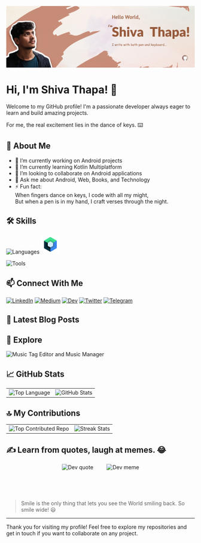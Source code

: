 ![Profile Banner](.github/assets/images/profileBanner.png)

# Hi, I'm Shiva Thapa! 👋

Welcome to my GitHub profile! I'm a passionate developer always eager to learn and build amazing projects.

For me, the real excitement lies in the dance of keys. ⌨️


## 🚀 About Me

- 🔭 I’m currently working on Android projects
- 🌱 I’m currently learning Kotlin Multiplatform
- 👯 I’m looking to collaborate on Android applications
- 💬 Ask me about Android, Web, Books, and Technology
- ⚡ Fun fact: <br> When fingers dance on keys, I code with all my might, <br> But when a pen is in my hand, I craft verses through the night.


## 🛠️ Skills

![Languages](https://skillicons.dev/icons?i=kotlin,py,html,css,php,js,java,c,mysql)
<img src=".github/assets/icons/jetpackCompose.svg" alt="jetpack compose" height="50">

![Tools](https://skillicons.dev/icons?i=androidstudio,git,github,vscode,pycharm,figma,bash)


## 📫 Connect With Me

<!--
[![GitHub followers](https://img.shields.io/github/followers/shivathapaa?style=social)](https://github.com/shivathapaa)
[![YouTube](https://img.shields.io/badge/YouTube-FF0000?style=social&logo=youtube)](https://www.youtube.com/comingsoon)
-->
[![LinkedIn](https://img.shields.io/badge/LinkedIn-0077B5?style=social&logo=linkedin)](https://www.linkedin.com/in/shivathapaa)
[![Medium](https://img.shields.io/badge/Medium-12100E?style=social&logo=medium)](https://medium.com/@shivathapaa)
[![Dev](https://img.shields.io/badge/Dev-0A0A0A?style=social&logo=dev.to)](https://dev.to/shivathapaa)
[![Twitter](https://img.shields.io/badge/X-000000?style=social&logo=x)](https://x.com/)
[![Telegram](https://img.shields.io/badge/Telegram-12100E?style=social&logo=telegram)](https://t.me/shivathapaa)


## 📝 Latest Blog Posts

<!-- BLOG-POST-LIST:START -->


<!-- BLOG-POST-LIST:END -->


## 🌟 Explore

<img src="https://github-readme-stats.vercel.app/api/pin/?username=shivathapaa&repo=Music-Tag-Editor-and-Music-Manager&theme=dark&hide_border=false&layout=compact" alt="Music Tag Editor and Music Manager"/>


## 📈 GitHub Stats

<table align="start">
  <tr>
    <td>
    <img src="https://github-readme-stats.vercel.app/api/top-langs/?username=shivathapaa&theme=dark&hide_border=true&layout=compact&langs_count=8&custom_title=My%20Top%20Languages" alt="Top Language">
    </td>
    <td>
      <img src="https://github-readme-stats.vercel.app/api?username=shivathapaa&theme=dark&hide_border=true&include_all_commits=false&count_private=false&hide_rank=true&custom_title=My%20Stats" alt="GitHub Stats" />
    </td>
  </tr>
</table>


## 🔝 My Contributions

<table align="start">
  <tr>
    <td>
    <img src="https://github-contributor-stats.vercel.app/api?username=shivathapaa&limit=3&theme=dark&combine_all_yearly_contributions=true&custom_title=My%20Contributor%20Stats" alt="Top Contributed Repo">
    </td>
    <td>
      <img src="https://github-readme-streak-stats.herokuapp.com/?user=shivathapaa&theme=dark" alt="Streak Stats" />
    </td>
  </tr>
</table>

<!--
## 🏆 GitHub Trophies
![](https://github-profile-trophy.vercel.app/?username=shivathapaa&theme=radical&no-frame=true&no-bg=true&margin-w=4)
-->


## ✍️ Learn from quotes, laugh at memes. 😂

<p align="center">
  <img src="https://quotes-github-readme.vercel.app/api?type=boxed" alt="Dev quote"/> &emsp;&emsp;
  <img src="https://memer-new.vercel.app/?height=300" alt="Dev meme" height="300"/>
</p>


<br>
<br>
<br>

> Smile is the only thing that lets you see the World smiling back. So smile wide! 😃

---

<!--
[![](https://visitcount.itsvg.in/api?id=shivathapaa&icon=0&color=0)](https://visitcount.itsvg.in)
-->

Thank you for visiting my profile! Feel free to explore my repositories and get in touch if you want to collaborate on any project.

